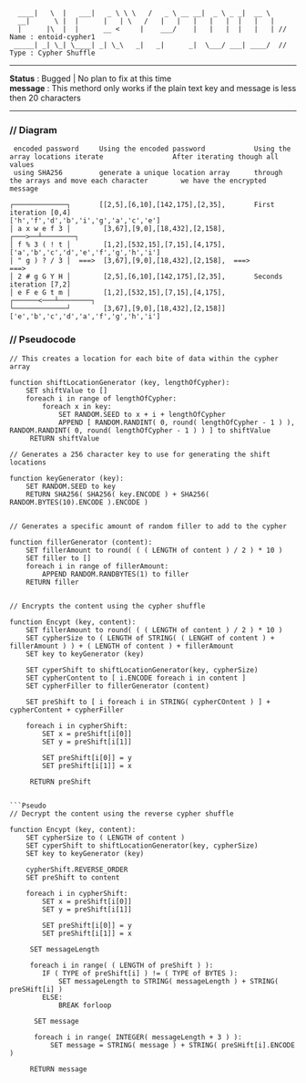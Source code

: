 ```
  ____|   \  |   ___|   _ \ \ \   /   _ \ __ __|  _ \ _ _|  __ \  
  __|      \ |  |      |   | \   /   |   |   |   |   |  |   |   |
  |      |\  |  |      __ <     |    ___/    |   |   |  |   |   | // Name : entoid-cypher1
 _____| _| \_| \____| _| \_\   _|   _|      _|  \___/ ___| ____/  // Type : Cypher Shuffle
```

***


**Status**  : Bugged | No plan to fix at this time <br>
**message** : This methord only works if the plain text key and message is less then 20 characters

***

### // Diagram
``` 
 encoded password     Using the encoded password            Using the array locations iterate                 After iterating though all values
 using SHA256         generate a unique location array      through the arrays and move each character        we have the encrypted message
 
┌─────────────┐       [[2,5],[6,10],[142,175],[2,35],       First iteration [0,4]                             ['h','f','d','b','i','g','a','c','e']      
│ a x w e f 3 │        [3,67],[9,0],[18,432],[2,158],         ┌───>──┴────────┐
│ f % 3 ( ! t │        [1,2],[532,15],[7,15],[4,175],       ['a','b','c','d','e','f','g','h','i']
│ " g ) ? / 3 │  ===>  [3,67],[9,0],[18,432],[2,158],  ===>                                           ===>
│ 2 # g G Y H │        [2,5],[6,10],[142,175],[2,35],       Seconds iteration [7,2]
│ e F e G t m │        [1,2],[532,15],[7,15],[4,175],                 ┌──────<───┴────────┐
└─────────────┘        [3,67],[9,0],[18,432],[2,158]]       ['e','b','c','d','a','f','g','h','i']
```


### // Pseudocode
```Pseudo
// This creates a location for each bite of data within the cypher array

function shiftLocationGenerator (key, lengthOfCypher):
    SET shiftValue to []
    foreach i in range of lengthOfCypher:
        foreach x in key:
            SET RANDOM.SEED to x + i + lengthOfCypher
            APPEND [ RANDOM.RANDINT( 0, round( lengthOfCypher - 1 ) ), RANDOM.RANDINT( 0, round( lengthOfCypher - 1 ) ) ] to shiftValue
     RETURN shiftValue
```
```Pseudo
// Generates a 256 character key to use for generating the shift locations

function keyGenerator (key):
    SET RANDOM.SEED to key
    RETURN SHA256( SHA256( key.ENCODE ) + SHA256( RANDOM.BYTES(10).ENCODE ).ENCODE )
            
```
```Pseudo
// Generates a specific amount of random filler to add to the cypher

function fillerGenerator (content):
    SET fillerAmount to round( ( ( LENGTH of content ) / 2 ) * 10 )
    SET filler to []
    foreach i in range of fillerAmount:
        APPEND RANDOM.RANDBYTES(1) to filler
    RETURN filler
            
```
```Pseudo
// Encrypts the content using the cypher shuffle

function Encypt (key, content):
    SET fillerAmount to round( ( ( LENGTH of content ) / 2 ) * 10 )
    SET cypherSize to ( LENGTH of STRING( ( LENGHT of content ) + fillerAmount ) ) + ( LENGTH of content ) + fillerAmount
    SET key to keyGenerator (key)
    
    SET cyperShift to shiftLocationGenerator(key, cypherSize)
    SET cypherContent to [ i.ENCODE foreach i in content ]
    SET cypherFiller to fillerGenerator (content)
    
    SET preShift to [ i foreach i in STRING( cypherCOntent ) ] + cypherContent + cypherFiller
    
    foreach i in cypherShift:
        SET x = preShift[i[0]]
        SET y = preShift[i[1]]
        
        SET preShift[i[0]] = y
        SET preShift[i[1]] = x
       
     RETURN preShift
            
```

```
```Pseudo
// Decrypt the content using the reverse cypher shuffle

function Encypt (key, content):
    SET cypherSize to ( LENGTH of content )
    SET cyperShift to shiftLocationGenerator(key, cypherSize)
    SET key to keyGenerator (key)
    
    cypherShift.REVERSE_ORDER
    SET preShift to content
    
    foreach i in cypherShift:
        SET x = preShift[i[0]]
        SET y = preShift[i[1]]
        
        SET preShift[i[0]] = y
        SET preShift[i[1]] = x
     
     SET messageLength
     
     foreach i in range( ( LENGTH of preShift ) ):
        IF ( TYPE of preShift[i] ) != ( TYPE of BYTES ):
            SET messageLength to STRING( messageLength ) + STRING( preSHift[i] )
        ELSE:
            BREAK forloop
      
      SET message
      
      foreach i in range( INTEGER( messageLength + 3 ) ):
          SET message = STRING( message ) + STRING( preSHift[i].ENCODE )
     
     RETURN message
```
